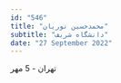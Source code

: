```yaml
---
id: "546"
title: "محمدحسین نوریان"
subtitle: "دانشگاه شریف"
date: "27 September 2022"
---
```


تهران - 5 مهر 
